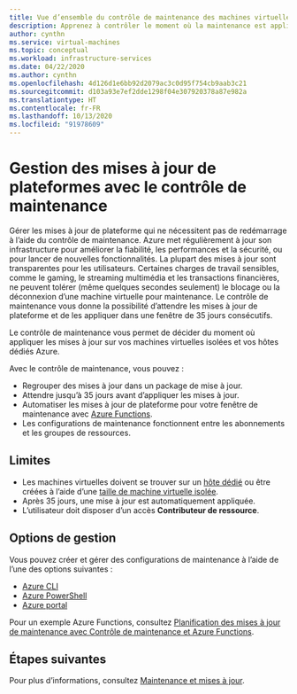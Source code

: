 ```yaml
---
title: Vue d’ensemble du contrôle de maintenance des machines virtuelles Azure avec le portail Azure
description: Apprenez à contrôler le moment où la maintenance est appliquée à vos machines virtuelles Azure à l'aide du contrôle de maintenance.
author: cynthn
ms.service: virtual-machines
ms.topic: conceptual
ms.workload: infrastructure-services
ms.date: 04/22/2020
ms.author: cynthn
ms.openlocfilehash: 4d126d1e6bb92d2079ac3c0d95f754cb9aab3c21
ms.sourcegitcommit: d103a93e7ef2dde1298f04e307920378a87e982a
ms.translationtype: HT
ms.contentlocale: fr-FR
ms.lasthandoff: 10/13/2020
ms.locfileid: "91978609"
---
```

# <a name="managing-platform-updates-with-maintenance-control"></a>Gestion des mises à jour de plateformes avec le contrôle de maintenance 

Gérer les mises à jour de plateforme qui ne nécessitent pas de redémarrage à l’aide du contrôle de maintenance. Azure met régulièrement à jour son infrastructure pour améliorer la fiabilité, les performances et la sécurité, ou pour lancer de nouvelles fonctionnalités. La plupart des mises à jour sont transparentes pour les utilisateurs. Certaines charges de travail sensibles, comme le gaming, le streaming multimédia et les transactions financières, ne peuvent tolérer (même quelques secondes seulement) le blocage ou la déconnexion d’une machine virtuelle pour maintenance. Le contrôle de maintenance vous donne la possibilité d’attendre les mises à jour de plateforme et de les appliquer dans une fenêtre de 35 jours consécutifs. 

Le contrôle de maintenance vous permet de décider du moment où appliquer les mises à jour sur vos machines virtuelles isolées et vos hôtes dédiés Azure.

Avec le contrôle de maintenance, vous pouvez :
- Regrouper des mises à jour dans un package de mise à jour.
- Attendre jusqu’à 35 jours avant d’appliquer les mises à jour. 
- Automatiser les mises à jour de plateforme pour votre fenêtre de maintenance avec [Azure Functions](https://github.com/Azure/azure-docs-powershell-samples/tree/master/maintenance-auto-scheduler).
- Les configurations de maintenance fonctionnent entre les abonnements et les groupes de ressources. 

## <a name="limitations"></a>Limites

- Les machines virtuelles doivent se trouver sur un [hôte dédié](./dedicated-hosts.md) ou être créées à l’aide d’une [taille de machine virtuelle isolée](isolation.md).
- Après 35 jours, une mise à jour est automatiquement appliquée.
- L’utilisateur doit disposer d’un accès **Contributeur de ressource**.

## <a name="management-options"></a>Options de gestion

Vous pouvez créer et gérer des configurations de maintenance à l’aide de l’une des options suivantes :

- [Azure CLI](maintenance-control-cli.md)
- [Azure PowerShell](maintenance-control-powershell.md)
- [Azure portal](maintenance-control-portal.md)

Pour un exemple Azure Functions, consultez [Planification des mises à jour de maintenance avec Contrôle de maintenance et Azure Functions](https://github.com/Azure/azure-docs-powershell-samples/tree/master/maintenance-auto-scheduler).

## <a name="next-steps"></a>Étapes suivantes

Pour plus d’informations, consultez [Maintenance et mises à jour](maintenance-and-updates.md).